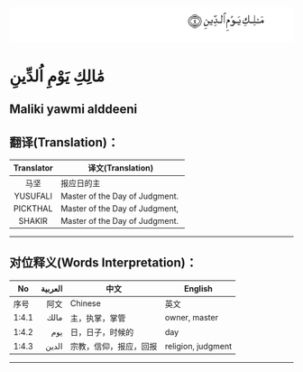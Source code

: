 ![001_004](images/001_004.gif)
# مَٰالِكِ يَوْمِ اُلدِّينِ
## Maliki yawmi alddeeni
## 翻译(Translation)：
|Translator | 译文(Translation)|
|:---:|---|
|马坚  |	报应日的主|
|YUSUFALI  |	Master of the Day of Judgment. |
|PICKTHAL  |	Master of the Day of Judgment, |
|SHAKIR  |	Master of the Day of Judgment.|
---
## 对位释义(Words Interpretation)：
|No | العربية | 中文 | English|
|---|---:|---|---|
|序号|阿文|Chinese|英文|
|1:4.1  |	مالك  |	主，执掌，掌管  |	owner, master|
|1:4.2  |	يوم  |	日，日子，时候的  |	day|
|1:4.3  |	الدين  |	宗教，信仰，报应，回报  |	religion, judgment|
---
